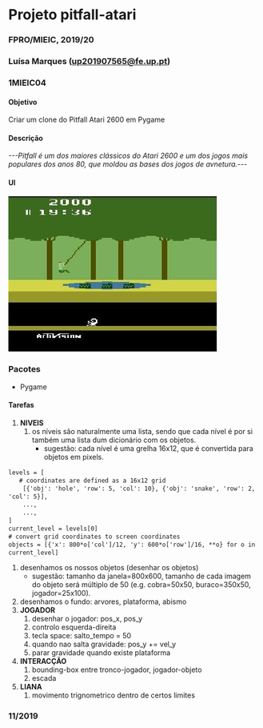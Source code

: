 # Projeto  pitfall-atari
### FPRO/MIEIC, 2019/20
### Luísa Marques (up201907565@fe.up.pt)
### 1MIEIC04

#### Objetivo

Criar um clone do Pitfall Atari 2600 em Pygame

#### Descrição

*---Pitfall é um dos maiores clássicos do Atari 2600  e um dos jogos mais populares dos anos 80, que moldou as bases dos jogos de avnetura.---*

#### UI

![UI](pitfall.jpg)

### Pacotes

- Pygame

#### Tarefas

1. **NIVEIS**
   1. os níveis são naturalmente uma lista, sendo que cada nível é por si também uma lista dum dicionário com os objetos.
      * sugestão: cada nível é uma grelha 16x12, que é convertida para objetos em pixels.
```
levels = [
   # coordinates are defined as a 16x12 grid
    [{'obj': 'hole', 'row': 5, 'col': 10}, {'obj': 'snake', 'row': 2, 'col': 5}],
    ...,
    ...,
]
current_level = levels[0]
# convert grid coordinates to screen coordinates
objects = [{'x': 800*o['col']/12, 'y': 600*o['row']/16, **o} for o in current_level]
```
   1. desenhamos os nossos objetos (desenhar os objetos)
      * sugestão: tamanho da janela=800x600, tamanho de cada imagem do objeto será múltiplo de 50 (e.g. cobra=50x50, buraco=350x50, jogador=25x100).
   1. desenhamos o fundo: arvores, plataforma, abismo
1. **JOGADOR**
   1. desenhar o jogador: pos_x, pos_y
   1. controlo esquerda-direita
   1. tecla space: salto_tempo = 50
   1. quando nao salta gravidade: pos_y += vel_y
   1. parar gravidade quando existe plataforma
1. **INTERACÇÃO**
   1. bounding-box entre tronco-jogador, jogador-objeto
   1. escada
1. **LIANA**
   1. movimento trignometrico dentro de certos limites

### 11/2019
